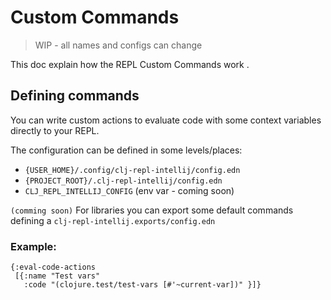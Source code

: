 # Custom Commands

> WIP - all names and configs can change  

This doc explain how the REPL Custom Commands work .

## Defining commands
You can write custom actions to evaluate code with some context variables directly to your REPL.

The configuration can be defined in some levels/places:
 - `{USER_HOME}/.config/clj-repl-intellij/config.edn`
 - `{PROJECT_ROOT}/.clj-repl-intellij/config.edn`
 - `CLJ_REPL_INTELLIJ_CONFIG` (env var - coming soon)

`(comming soon)`
For libraries you can export some default commands defining a `clj-repl-intellij.exports/config.edn`

### Example:

```
{:eval-code-actions
 [{:name "Test vars"
   :code "(clojure.test/test-vars [#'~current-var])" }]}
```
